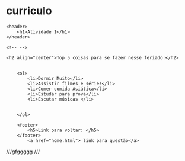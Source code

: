 # curriculo


<!DOCTYPE html>
<html lang="pt-br">
<head>
	<meta charset="utf-8">
	<title>atividade_6_Fernanda G Andrade</title>
</head>
<body>

	<header>
		<h1>Atividade 1</h1>
	</header>

    <!-- -->    
    
    <h2 align="center">Top 5 coisas para se fazer nesse feriado:</h2>


        <ol>
            <li>Dormir Muito</li>
            <li>Assistir filmes e séries</li>
            <li>Comer comida Asiática</li>
            <li>Estudar para prova</li>
            <li>Escutar músicas </li>


        </ol>

        <footer>
            <h5>Link para voltar: </h5>
        </footer>
            <a href="home.html"> link para questão</a>

   
///gfggggg
///